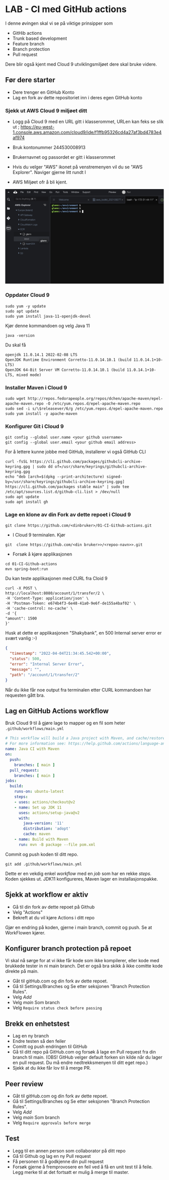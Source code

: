 # LAB - CI med GitHub actions 

I denne øvingen skal vi se på viktige prinsipper som 

- GitHib actions
- Trunk based development 
- Feature branch
- Branch protection 
- Pull request

Dere blir også kjent med Cloud 9 utviklingsmiljøet dere skal bruke videre. 

## Før dere starter

- Dere trenger en GitHub Konto
- Lag en fork av dette repositoriet inn i deres egen GitHub konto

### Sjekk ut AWS Cloud 9 miljøet ditt

* Logg på Cloud 9 med en URL gitt i klasserommet, URLen kan feks se slik ut ; 
https://eu-west-1.console.aws.amazon.com/cloud9/ide/f1ffb95326cd4a27af3bd4783e4af974

* Bruk kontonummer 244530008913
* Brukernavnet og passordet er gitt i klasserommet
* Hvis du velger "AWS" ikonet på venstremenyen vil du se "AWS Explorer". Naviger gjerne litt rundt I 
* AWS Miljøet ofr å bli kjent.

![Alt text](img/cloud9.png  "a title")


### Oppdater Cloud 9 

```shell
sudo yum -y update
sudo apt update
sudo yum install java-11-openjdk-devel
```
Kjør denne kommandoen og velg Java 11

```shell
java -version
```

Du skal få 

```
openjdk 11.0.14.1 2022-02-08 LTS
OpenJDK Runtime Environment Corretto-11.0.14.10.1 (build 11.0.14.1+10-LTS)
OpenJDK 64-Bit Server VM Corretto-11.0.14.10.1 (build 11.0.14.1+10-LTS, mixed mode)
```

### Installer Maven i Cloud 9 

```shell
sudo wget http://repos.fedorapeople.org/repos/dchen/apache-maven/epel-apache-maven.repo -O /etc/yum.repos.d/epel-apache-maven.repo
sudo sed -i s/\$releasever/6/g /etc/yum.repos.d/epel-apache-maven.repo
sudo yum install -y apache-maven
```

### Konfigurer Git i Cloud 9 

```shell
git config --global user.name <your github username>            
git config --global user.email <your github email address>
```
For å lettere kunne jobbe med GitHub, installerer vi også GitHub CLI 

```shell
curl -fsSL https://cli.github.com/packages/githubcli-archive-keyring.gpg | sudo dd of=/usr/share/keyrings/githubcli-archive-keyring.gpg
echo "deb [arch=$(dpkg --print-architecture) signed-by=/usr/share/keyrings/githubcli-archive-keyring.gpg] https://cli.github.com/packages stable main" | sudo tee /etc/apt/sources.list.d/github-cli.list > /dev/null
sudo apt update
sudo apt install gh
```


### Lage en klone av din Fork av dette repoet i Cloud 9

```
git clone https://github.com/<dinbruker>/01-CI-Github-actions.git
```

* I Cloud 9 terminalen. Kjør 

```shell
git  clone https://github.com/<din bruker>>/<repoo-navn>>.git
```

* Forsøk å kjøre applikasjonen 
```shell
cd 01-CI-Github-actions
mvn spring-boot:run
```

Du kan teste applikasjonen med CURL fra Cloid 9
```
curl -X POST \
http://localhost:8080/account/1/transfer/2 \
-H 'Content-Type: application/json' \
-H 'Postman-Token: e674b4f3-6e48-41a0-9e6f-de155a4baf02' \
-H 'cache-control: no-cache' \
-d '{
"amount": 1500
}'
```

Husk at dette er applikasjonen "Shakybank", en 500 Internal server error er svært vanlig :-)
```json
{
  "timestamp": "2022-04-04T21:34:45.542+00:00",
  "status": 500,
  "error": "Internal Server Error",
  "message": "",
  "path": "/account/1/transfer/2"
}
```
Når du ikke får noe output fra terminalen etter CURL kommandoen har requesten gått bra. 

## Lag en GitHub Actions workflow 

Bruk  Cloud 9 til å gjøre lage to mapper og en fil som heter ````.github/workflows/main.yml````

```yaml
# This workflow will build a Java project with Maven, and cache/restore any dependencies to improve the workflow execution time
# For more information see: https://help.github.com/actions/language-and-framework-guides/building-and-testing-java-with-maven
name: Java CI with Maven
on:
  push:
    branches: [ main ]
  pull_request:
    branches: [ main ]
jobs:
  build:
    runs-on: ubuntu-latest
    steps:
    - uses: actions/checkout@v2
    - name: Set up JDK 11
      uses: actions/setup-java@v2
      with:
        java-version: '11'
        distribution: 'adopt'
        cache: maven
    - name: Build with Maven
      run: mvn -B package --file pom.xml
```

Commit og push koden til ditt repo. 

```shell
git add .github/workflows/main.yml 

```


Dette er en vekdig enkel *workflow* med en *job* som har en rekke *steps*. Koden sjekkes ut. JDK11 konfigureres,
Maven lager en installasjonspakke. 

## Sjekk at workflow er aktiv 

* Gå til din fork av dette repoet på Github 
* Velg "Actions"
* Bekreft at du vil kjøre Actions i ditt repo

Gjør en endring på koden, gjerne i main branch, commit og push. Se at WorkFlowen kjører.

## Konfigurer branch protection på repoet

Vi skal nå sørge for at vi ikke får kode som ikke kompilerer, eller kode med brukkede tester in ni main branch.
Det er også bra skikk å ikke comitte kode direkte på main. 

- Gåt til gitHub.com og din fork av dette repoet.  
- Gå til Settings/Branches og Se etter seksjonen "Branch Protection Rules".
- Velg *Add*
- Velg *main* Som branch
- Velg ````Require status check before passing````

## Brekk en enhetstest 

- Lag en ny branch 
- Endre testen så den feiler
- Comitt og push endringen til GitHub 
- Gå til ditt repo på GitHub.com og forsøk å lage en Pull request fra din branch til main. (OBS! GitHub velger default forken sin kilde når du lager en pull request. Du må endre nedtrekksmenyen til ditt eget repo.)
- Sjekk at du ikke får lov til å merge PR.

## Peer review

- Gåt til gitHub.com og din fork av dette repoet.
- Gå til Settings/Branches og Se etter seksjonen "Branch Protection Rules".
- Velg *Add*
- Velg *main* Som branch
- Velg ````Require approvals before merge````

## Test
 
- Legg til en annen person som collaborator på ditt repo
- Gå til Github og lag en ny Pull request
- Få personen til å godkjenne din pull request
- Forsøk gjerne å fremprovosere en feil ved å få en unit test til å feile. Legg merke til at det fortsatt er mulig å merge til master.
